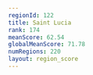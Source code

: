 ```yaml
---
regionId: 122
title: Saint Lucia
rank: 174
meanScore: 62.54
globalMeanScore: 71.78
numRegions: 220
layout: region_score
---
```

